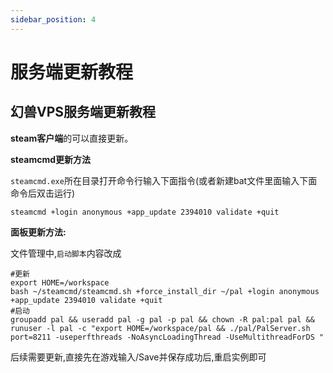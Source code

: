 ```yaml
---
sidebar_position: 4
---
```



# 服务端更新教程

## 幻兽VPS服务端更新教程

**steam客户端**的可以直接更新。

**steamcmd更新方法**

`steamcmd.exe`所在目录打开命令行输入下面指令(或者新建bat文件里面输入下面命令后双击运行)

```shell
steamcmd +login anonymous +app_update 2394010 validate +quit
```

**面板更新方法:**

文件管理中,`启动脚本`内容改成
```shell
#更新
export HOME=/workspace
bash ~/steamcmd/steamcmd.sh +force_install_dir ~/pal +login anonymous +app_update 2394010 validate +quit
#启动
groupadd pal && useradd pal -g pal -p pal && chown -R pal:pal pal && runuser -l pal -c "export HOME=/workspace/pal && ./pal/PalServer.sh port=8211 -useperfthreads -NoAsyncLoadingThread -UseMultithreadForDS "

```
后续需要更新,直接先在游戏输入/Save并保存成功后,重启实例即可